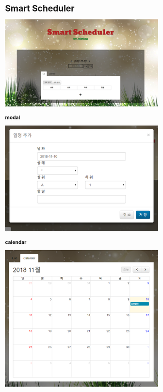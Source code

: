 <h1>Smart Scheduler</h1>

<img src="./image/smart.png">


<h3>modal</h3>

<img src="./image/smart-detail.png">

<h3>calendar</h3>

<img src="./image/smart-detail1.png">